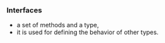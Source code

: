 ### Interfaces

- a set of methods and a type,
- it is used for defining the behavior of other types.
